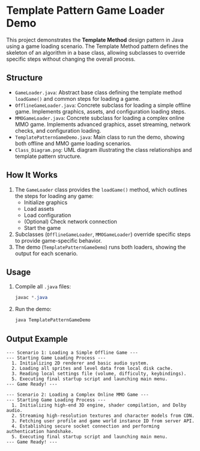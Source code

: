 # Template Pattern Game Loader Demo

This project demonstrates the **Template Method** design pattern in Java using a game loading scenario. The Template Method pattern defines the skeleton of an algorithm in a base class, allowing subclasses to override specific steps without changing the overall process.

## Structure

- `GameLoader.java`: Abstract base class defining the template method `loadGame()` and common steps for loading a game.
- `OfflineGameLoader.java`: Concrete subclass for loading a simple offline game. Implements graphics, assets, and configuration loading steps.
- `MMOGameLoader.java`: Concrete subclass for loading a complex online MMO game. Implements advanced graphics, asset streaming, network checks, and configuration loading.
- `TemplatePatternGameDemo.java`: Main class to run the demo, showing both offline and MMO game loading scenarios.
- `Class_Diagram.png`: UML diagram illustrating the class relationships and template pattern structure.

## How It Works

1. The `GameLoader` class provides the `loadGame()` method, which outlines the steps for loading any game:
    - Initialize graphics
    - Load assets
    - Load configuration
    - (Optional) Check network connection
    - Start the game
2. Subclasses (`OfflineGameLoader`, `MMOGameLoader`) override specific steps to provide game-specific behavior.
3. The demo (`TemplatePatternGameDemo`) runs both loaders, showing the output for each scenario.

## Usage

1. Compile all `.java` files:
   ```powershell
   javac *.java
   ```
2. Run the demo:
   ```powershell
   java TemplatePatternGameDemo
   ```

## Output Example

```
--- Scenario 1: Loading a Simple Offline Game ---
--- Starting Game Loading Process ---
  1. Initializing 2D renderer and basic audio system.
  2. Loading all sprites and level data from local disk cache.
  3. Reading local settings file (volume, difficulty, keybindings).
  5. Executing final startup script and launching main menu.
--- Game Ready! ---

--- Scenario 2: Loading a Complex Online MMO Game ---
--- Starting Game Loading Process ---
  1. Initializing high-end 3D engine, shader compilation, and Dolby audio.
  2. Streaming high-resolution textures and character models from CDN.
  3. Fetching user profile and game world instance ID from server API.
  4. Establishing secure socket connection and performing authentication handshake.
  5. Executing final startup script and launching main menu.
--- Game Ready! ---
```

